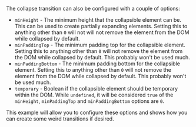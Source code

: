The collapse transition can also be configured with a couple of options:

- `minHeight` - The minimum height that the collapsible element can be. This can
  be used to create partially expanding elements. Setting this to anything other
  than `0` will not will not remove the element from the DOM while collapsed by
  default.
- `minPaddingTop` - The minimum padding top for the collapsible element. Setting
  this to anything other than `0` will not remove the element from the DOM while
  collapsed by default. This probably won't be used much.
- `minPaddingBottom` - The minimum padding bottom for the collapsible element.
  Setting this to anything other than `0` will not remove the element from the
  DOM while collapsed by default. This probably won't be used much.
- `temporary` - Boolean if the collapsible element should be temporary within
  the DOM. While `undefined`, it will be considered `true` of the `minHeight`,
  `minPaddingTop` and `minPaddingBottom` options are `0`.

This example will allow you to configure these options and shows how you can
create some weird transitions if desired.
